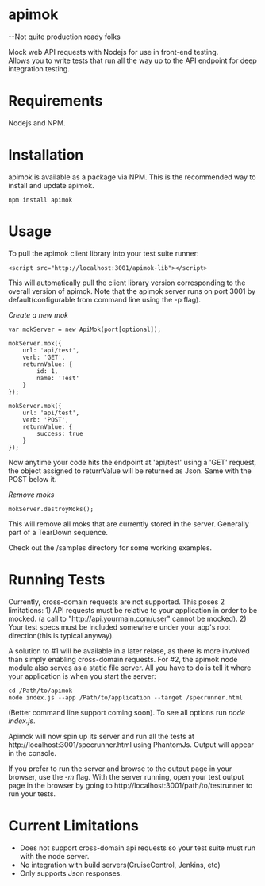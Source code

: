 apimok
======

--Not quite production ready folks

Mock web API requests with Nodejs for use in front-end testing.  
Allows you to write tests that run all the way up to the API endpoint for deep integration testing.

Requirements
============

Nodejs and NPM.

Installation
============

apimok is available as a package via NPM.  This is the recommended way to install and update apimok.

    npm install apimok
    
Usage
=====

To pull the apimok client library into your test suite runner:

    <script src="http://localhost:3001/apimok-lib"></script>

This will automatically pull the client library version corresponding to the overall version of apimok. Note that the apimok server runs on port 3001 by default(configurable from command line using the -p flag).

*Create a new mok*

    var mokServer = new ApiMok(port[optional]);
    
    mokServer.mok({
        url: 'api/test',
        verb: 'GET',
        returnValue: {
            id: 1,
            name: 'Test'
        }
    });
    
    mokServer.mok({
        url: 'api/test',
        verb: 'POST',
        returnValue: {
            success: true
        }
    });

Now anytime your code hits the endpoint at 'api/test' using a 'GET' request, the object assigned to returnValue will be returned as Json.  Same with the POST below it.

*Remove moks*

    mokServer.destroyMoks();
    
This will remove all moks that are currently stored in the server.  Generally part of a TearDown sequence.

Check out the /samples directory for some working examples.

Running Tests
=============

Currently, cross-domain requests are not supported.  This poses 2 limitations: 1) API requests must be relative to your application in order to be mocked.  (a call to "http://api.yourmain.com/user" cannot be mocked).  2) Your test specs must be included somewhere under your app's root direction(this is typical anyway).

A solution to #1 will be available in a later relase, as there is more involved than simply enabling cross-domain requests.  For #2, the apimok node module also serves as a static file server.  All you have to do is tell it where your application is when you start the server:

    cd /Path/to/apimok
    node index.js --app /Path/to/application --target /specrunner.html
    
(Better command line support coming soon).  To see all options run _node index.js_.

Apimok will now spin up its server and run all the tests at http://localhost:3001/specrunner.html using PhantomJs.  Output will appear in the console.

If you prefer to run the server and browse to the output page in your browser, use the _-m_ flag.  With the server running, open your test output page in the browser by going to http://localhost:3001/path/to/testrunner to run your tests.

Current Limitations
===================

- Does not support cross-domain api requests so your test suite must run with the node server. 
- No integration with build servers(CruiseControl, Jenkins, etc)
- Only supports Json responses.
